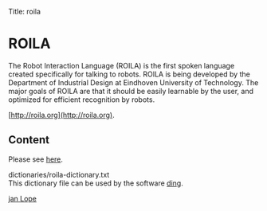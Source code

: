 Title:       roila

<!--
  Title: ROILA
  Description: The Robot Interaction Language (ROILA) is the first spoken language created specifically for talking to robots. 
  Author: ich
  -->



# ROILA
The Robot Interaction Language (ROILA) is the first spoken language created specifically for talking to robots. 
ROILA is being developed by the Department of Industrial Design at Eindhoven University of Technology. The major goals of ROILA are that it should be easily learnable by the user, and optimized for efficient recognition by robots. 

   [http://roila.org](http://roila.org).


## Content

Please see [here](https://github.com/jan-Lope/ROILA/tree/master/dictionaries).


   dictionaries/roila-dictionary.txt  
   This dictionary file can be used by the software [ding](http://www-user.tu-chemnitz.de/~fri/ding/).


[jan Lope](https://jan-lope.github.io)
